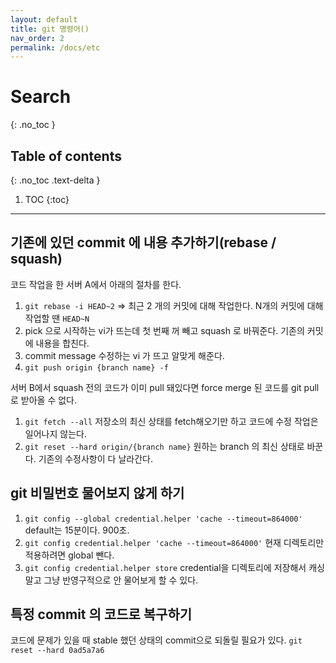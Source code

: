 ```yaml
---
layout: default
title: git 명령어()
nav_order: 2
permalink: /docs/etc
---
```



# Search
{: .no_toc }

## Table of contents
{: .no_toc .text-delta }

1. TOC
{:toc}

---

## 기존에 있던 commit 에 내용 추가하기(rebase / squash)

코드 작업을 한 서버 A에서 아래의 절차를 한다.

1. `git rebase -i HEAD~2` => 최근 2 개의 커밋에 대해 작업한다. N개의 커밋에 대해 작업할 땐 `HEAD~N`
2. pick 으로 시작하는 vi가 뜨는데 첫 번째 꺼 빼고 squash 로 바꿔준다. 기존의 커밋에 내용을 합친다.
3. commit message 수정하는 vi 가 뜨고 알맞게 해준다.
4. `git push origin {branch name} -f`


서버 B에서 squash 전의 코드가 이미 pull 돼있다면 force merge 된 코드를 git pull 로 받아올 수 없다.

1. `git fetch --all` 저장소의 최신 상태를 fetch해오기만 하고 코드에 수정 작업은 일어나지 않는다.
2. `git reset --hard origin/{branch name}` 원하는 branch 의 최신 상태로 바꾼다. 기존의 수정사항이 다 날라간다.


## git 비밀번호 물어보지 않게 하기

1. `git config --global credential.helper 'cache --timeout=864000'`
default는 15분이다. 900초.
2. `git config credential.helper 'cache --timeout=864000'`
현재 디렉토리만 적용하려면 global 뺀다.
3. `git config credential.helper store`
credential을 디렉토리에 저장해서 캐싱 말고 그냥 반영구적으로 안 물어보게 할 수 있다.


## 특정 commit 의 코드로 복구하기

코드에 문제가 있을 때 stable 했던 상태의 commit으로 되돌릴 필요가 있다.
`git reset --hard 0ad5a7a6`